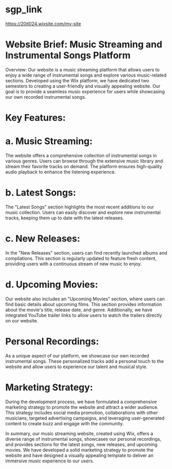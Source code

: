 # sgp_link
https://20it024.wixsite.com/my-site

# Website Brief: Music Streaming and Instrumental Songs Platform

Overview:
Our website is a music streaming platform that allows users to enjoy a wide range of instrumental songs and explore various music-related sections. Developed using the Wix platform, we have dedicated two semesters to creating a user-friendly and visually appealing website. Our goal is to provide a seamless music experience for users while showcasing our own recorded instrumental songs.

# Key Features:

# a. Music Streaming:
The website offers a comprehensive collection of instrumental songs in various genres. Users can browse through the extensive music library and stream their favorite tracks on demand. The platform ensures high-quality audio playback to enhance the listening experience.

# b. Latest Songs:
The "Latest Songs" section highlights the most recent additions to our music collection. Users can easily discover and explore new instrumental tracks, keeping them up to date with the latest releases.

# c. New Releases:
In the "New Releases" section, users can find recently launched albums and compilations. This section is regularly updated to feature fresh content, providing users with a continuous stream of new music to enjoy.

# d. Upcoming Movies:
Our website also includes an "Upcoming Movies" section, where users can find basic details about upcoming films. This section provides information about the movie's title, release date, and genre. Additionally, we have integrated YouTube trailer links to allow users to watch the trailers directly on our website.

# Personal Recordings:
As a unique aspect of our platform, we showcase our own recorded instrumental songs. These personalized tracks add a personal touch to the website and allow users to experience our talent and musical style.

# Marketing Strategy:
During the development process, we have formulated a comprehensive marketing strategy to promote the website and attract a wider audience. This strategy includes social media promotion, collaborations with other musicians, targeted advertising campaigns, and leveraging user-generated content to create buzz and engage with the community.


In summary, our music streaming website, created using Wix, offers a diverse range of instrumental songs, showcases our personal recordings, and provides sections for the latest songs, new releases, and upcoming movies. We have developed a solid marketing strategy to promote the website and have designed a visually appealing template to deliver an immersive music experience to our users.
